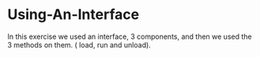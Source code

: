 # Using-An-Interface
In this exercise we used an interface, 3 components, and then we used the 3 methods on them. ( load, run and unload).
